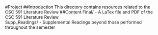 #Project 
##Introduction 
This directory contains resources related to the CSC 591 Literature Review
##Content 
Final/ - A LaTex file and PDF of the CSC 591 Literature Review  
Supp_Readings/ - Supplemental Readings beyond those performed throughout the semester
